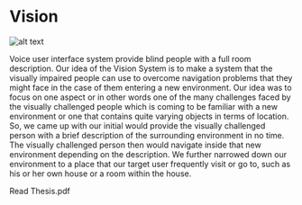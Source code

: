 # Vision
![alt text](https://i.ytimg.com/vi/KSxnKdbYSqM/maxresdefault.jpg)

Voice user interface system provide blind people with a full room description.
Our idea of the Vision System is to make a system that the visually impaired people can
use to overcome navigation problems that they might face in the case of them entering 
a new environment. Our idea was to focus on one aspect or in other words one of the
many challenges faced by the visually challenged people which is coming to be familiar
with a new environment or one that contains quite varying objects in terms of location.
So, we came up with our initial would provide the visually challenged person with a
brief description of the surrounding environment in no time. The visually challenged
person then would navigate inside that new environment depending on the description.
We further narrowed down our environment to a place that our target user frequently
visit or go to, such as his or her own house or a room within the house.

Read Thesis.pdf
